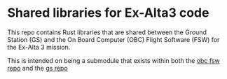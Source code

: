 # Shared libraries for Ex-Alta3 code

This repo contains Rust libraries that are shared between the Ground Station (GS) and the On Board Computer (OBC) Flight Software (FSW) for the Ex-Alta 3 mission.

This is intended on being a submodule that exists within both the [obc fsw repo](https://github.com/AlbertaSat/ex3_obc_fsw/tree/main) and the [gs repo](https://github.com/AlbertaSat/ex3_ground_station)
